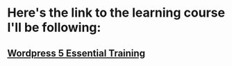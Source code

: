 # Here's the link to the learning course I'll be following:

## [Wordpress 5 Essential Training](https://www.linkedin.com/learning/wordpress-essential-training-24651128/getting-started-with-wordpress?u=2272289)
